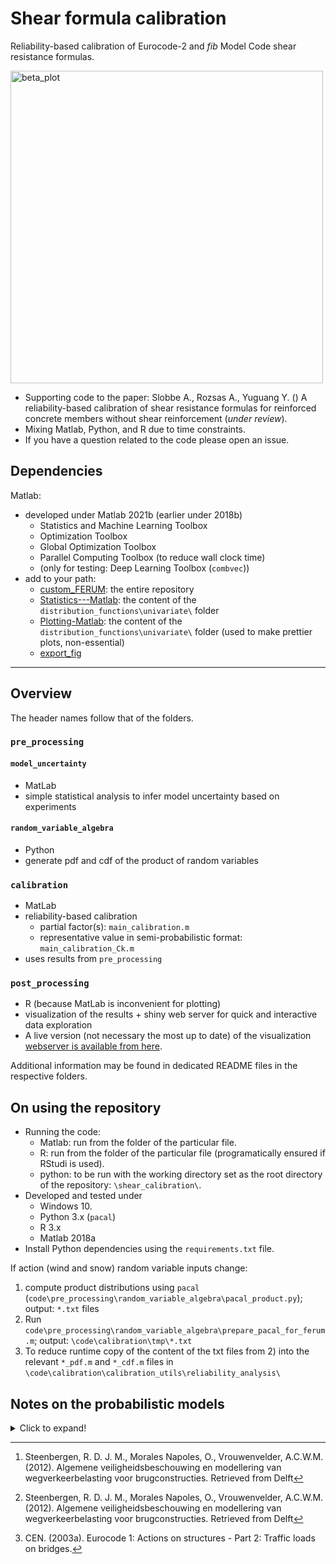 # Shear formula calibration

Reliability-based calibration of Eurocode-2 and _fib_ Model Code shear resistance formulas.

<img src="https://drive.google.com/uc?export=view&id=1FSc6EjO-gDQ_jwg3CR89--X43iJCHAFR" alt="beta_plot" width="500"/>

- Supporting code to the paper: Slobbe A., Rozsas A., Yuguang Y. () A reliability-based calibration of shear resistance formulas for reinforced concrete members without shear reinforcement (_under review_).
- Mixing Matlab, Python, and R due to time constraints.
- If you have a question related to the code please open an issue.


## Dependencies

Matlab:
 - developed under Matlab 2021b (earlier under 2018b)
 	* Statistics and Machine Learning Toolbox
 	* Optimization Toolbox
 	* Global Optimization Toolbox
 	* Parallel Computing Toolbox (to reduce wall clock time)
 	* (only for testing: Deep Learning Toolbox (`combvec`))
 - add to your path:
 	* [custom_FERUM](https://github.com/TNO/custom_FERUM): the entire repository
 	* [Statistics---Matlab](https://github.com/rozsasarpi/Statistics---Matlab): the content of the `distribution_functions\univariate\` folder
 	* [Plotting-Matlab](https://github.com/rozsasarpi/Plotting-Matlab): the content of the `distribution_functions\univariate\` folder (used to make prettier plots, non-essential)
 	* [export_fig](https://www.mathworks.com/matlabcentral/fileexchange/23629-export_fig)


----

## Overview

The header names follow that of the folders.

### `pre_processing` 

#### `model_uncertainty`

* MatLab 
* simple statistical analysis to infer model uncertainty based on experiments

#### `random_variable_algebra`

* Python
* generate pdf and cdf of the product of random variables


### `calibration` 

* MatLab 
* reliability-based calibration
  - partial factor(s): `main_calibration.m`
  - representative value in semi-probabilistic format: `main_calibration_Ck.m`
* uses results from `pre_processing`

### `post_processing`

* R (because MatLab is inconvenient for plotting)
* visualization of the results + shiny web server for quick and interactive data exploration
* A live version (not necessary the most up to date) of the visualization [webserver is available from here](https://rozsasarpi.shinyapps.io/visualize_calibration_results/).

Additional information may be found in dedicated README files in the respective folders.


## On using the repository

* Running the code: 
    - Matlab: run from the folder of the particular file.
    - R: run from the folder of the particular file (programatically ensured if RStudi is used).
    - python: to be run with the working directory set as the root directory of the repository: `\shear_calibration\`.
* Developed and tested under
	- Windows 10.
	- Python 3.x (`pacal`)
	- R 3.x
	- Matlab 2018a
* Install Python dependencies using the `requirements.txt` file.


If action (wind and snow) random variable inputs change:

1) compute product distributions using `pacal` (`code\pre_processing\random_variable_algebra\pacal_product.py`); output: `*.txt` files
2) Run `code\pre_processing\random_variable_algebra\prepare_pacal_for_ferum.m`; output: `\code\calibration\tmp\*.txt`
3) To reduce runtime copy of the content of the txt files from 2) into the relevant `*_pdf.m` and `*_cdf.m` files in  `\code\calibration\calibration_utils\reliability_analysis\`


## Notes on the probabilistic models

<details>
  <summary>Click to expand!</summary>
  
  ## General notes
  to be added: pacal, etc.
  
  ## Particular models
  * traffic load:
    - model uncertainty (`theta_T`): 
      * based on table 10.3 of [^steenbergen2012], considering all components but the load effect component because that we model separately (`theta_E`)
      * its mean is set to 1.0 because it is just a scaler, we scale the model/load during inverse design
      * our expert judgement: the representative value is assumed to be equal to the mean
  	- time-dependent compoponent (`T`)
  	  * Gumbel, CV; based on [^steenbergen2012]
  	  * the characteristic value of `theta_T*T` has a 1-1/1000 non-exceedance probability after [^ec_traffic]
  	  * from the previous points the `P_repr` value of `T` can be computed (see `pacal_product.py`):
  	    - `x_repr = F^{-1}_{theta_T*T}(1-1/100)`
  	    - `P_repr_T = F_{T}(x_repr)`

  [^steenbergen2012]: Steenbergen, R. D. J. M., Morales Napoles, O., Vrouwenvelder, A.C.W.M. (2012). Algemene veiligheidsbeschouwing en modellering van wegverkeerbelasting voor brugconstructies. Retrieved from Delft

  [^ec_traffic]: CEN. (2003a). Eurocode 1: Actions on structures - Part 2: Traffic loads on bridges.

  ## Improvement ideas

  * improve documentaton
  * implement everything in one language (probably python would be the best choice)

</details>







